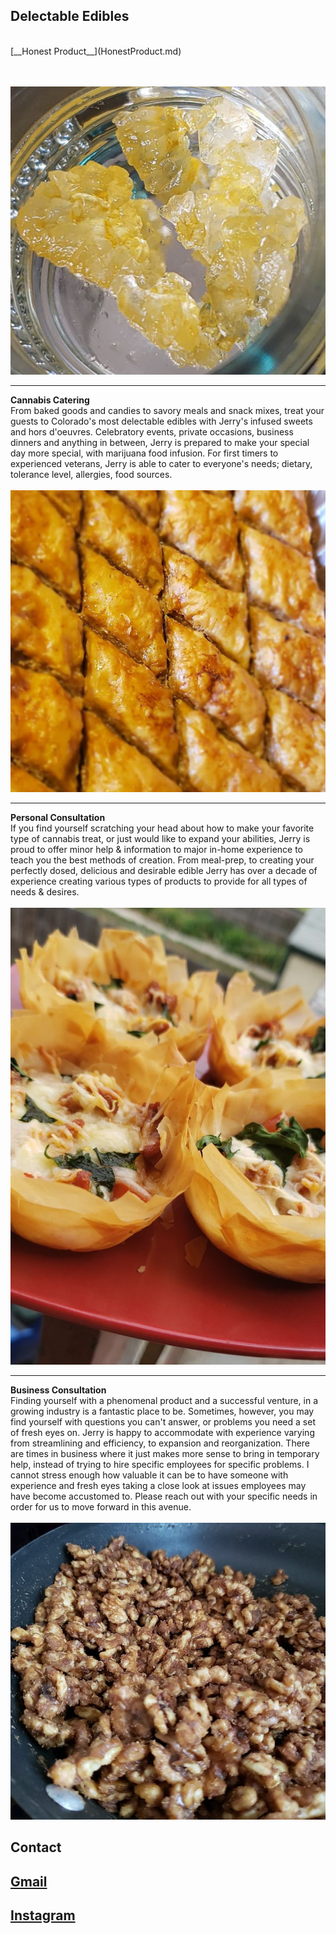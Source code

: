 ## Delectable Edibles 

<br>
[__Honest Product__](HonestProduct.md)

<br><br>
<img src="images/crystals.png?raw=true"/>

---
__Cannabis Catering__
<br>
From baked goods and candies to savory meals and snack mixes, treat your guests to Colorado's most delectable edibles with Jerry's infused sweets and hors d'oeuvres. Celebratory events, private occasions, business dinners and anything in between, Jerry is prepared to make your special day more special, with marijuana food infusion. For first timers to experienced veterans, Jerry is able to cater to everyone's needs; dietary, tolerance level, allergies, food sources. 
<br><br>
<img src="images/baklava.png?raw=true"/>

---
__Personal Consultation__
<br>
If you find yourself scratching your head about how to make your favorite type of cannabis treat, or just would like to expand your abilities, Jerry is proud to offer minor help & information to major in-home experience to teach you the best methods of creation. From meal-prep, to creating your perfectly dosed, delicious and desirable edible Jerry has over a decade of experience creating various types of products to provide for all types of needs & desires.
<br><br>
<img src="images/BitesizePizza.jpg?raw=true"/>

---
__Business Consultation__
<br>
Finding yourself with a phenomenal product and a successful venture, in a growing industry is a fantastic place to be. Sometimes, however, you may find yourself with questions you can't answer, or problems you need a set of fresh eyes on. Jerry is happy to accommodate with experience varying from streamlining and efficiency, to expansion and reorganization. There are times in business where it just makes more sense to bring in temporary help, instead of trying to hire specific employees for specific problems. I cannot stress enough how valuable it can be to have someone with experience and fresh eyes taking a close look at issues employees may have become accustomed to. Please  reach out with your specific needs in order for us to move forward in this avenue. 
<br><br>
<img src="images/Candied Pecans.jpg?raw=true"/>

## Contact
[Gmail](mailto:jerryagoldfarb@gmail.com)
---
[Instagram](https://www.instagram.com/jearbear_co/)
---
